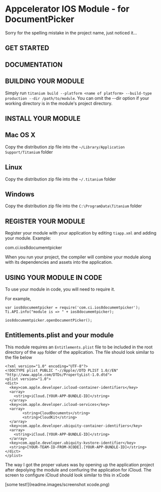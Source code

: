 Appcelerator IOS Module - for DocumentPicker
===========================================

Sorry for the spelling mistake in the project name, just noticed it...

GET STARTED
------------



DOCUMENTATION 
-------------


BUILDING YOUR MODULE
--------------------

Simply run `titanium build --platform <name of platform> --build-type production --dir /path/to/module`.
You can omit the --dir option if your working directory is in the module's project directory.


INSTALL YOUR MODULE
-------------------

Mac OS X
--------
Copy the distribution zip file into the `~/Library/Application Support/Titanium` folder

Linux
-----
Copy the distribution zip file into the `~/.titanium` folder

Windows
-------
Copy the distribution zip file into the `C:\ProgramData\Titanium` folder


REGISTER YOUR MODULE
--------------------

Register your module with your application by editing `tiapp.xml` and adding your module.
Example:

<modules>
	<module version="0.1">com.ci.ios8documemtpicker</module>
</modules>

When you run your project, the compiler will combine your module along with its dependencies
and assets into the application.


USING YOUR MODULE IN CODE
-------------------------

To use your module in code, you will need to require it.

For example,

    var ios8documemtpicker = require('com.ci.ios8documemtpicker');
    Ti.API.info("module is => " + ios8documemtpicker);

    ios8documemtpicker.openDocumentPicker();



Entitlements.plist and your module
----------------------------------
This module requires an `Entitlements.plist` file to be included in the root directory of the `app` folder of the application. The file should look similar to the file below

	<?xml version="1.0" encoding="UTF-8"?>
	<!DOCTYPE plist PUBLIC "-//Apple//DTD PLIST 1.0//EN" "http://www.apple.com/DTDs/PropertyList-1.0.dtd">
	<plist version="1.0">
	<dict>
	  <key>com.apple.developer.icloud-container-identifiers</key>
	  <array>
	    <string>iCloud.[YOUR-APP-BUNDLE-ID]</string>
	  </array>
	  <key>com.apple.developer.icloud-services</key>
	  <array>
			<string>CloudDocuments</string>
			<string>CloudKit</string>
	  </array>
	  <key>com.apple.developer.ubiquity-container-identifiers</key>
	  <array>
	    <string>iCloud.[YOUR-APP-BUNDLE-ID]</string>
	  </array>
	  <key>com.apple.developer.ubiquity-kvstore-identifier</key>
	  <string>[YOUR-TEAM-ID-FROM-XCODE].[YOUR-APP-BUNDLE-ID]</string>
	</dict>
	</plist>

The way I got the proper values was by opening up the application project after depolying the module and confiuring the application for iCloud. The screen to configure iCloud should look similar to this in xCode


[some test!](readme.images/screenshot xcode.png)
